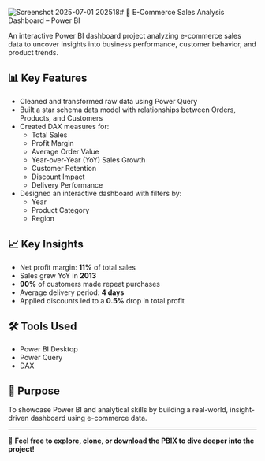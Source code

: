 ![Screenshot 2025-07-01 202518](https://github.com/user-attachments/assets/8b04a027-9797-4523-9052-6341652a4b57)# 🛒 E-Commerce Sales Analysis Dashboard – Power BI

An interactive Power BI dashboard project analyzing e-commerce sales data to uncover insights into business performance, customer behavior, and product trends.

## 📊 Key Features

- Cleaned and transformed raw data using Power Query
- Built a star schema data model with relationships between Orders, Products, and Customers
- Created DAX measures for:
  - Total Sales
  - Profit Margin
  - Average Order Value
  - Year-over-Year (YoY) Sales Growth
  - Customer Retention
  - Discount Impact
  - Delivery Performance
- Designed an interactive dashboard with filters by:
  - Year
  - Product Category
  - Region

## 📈 Key Insights

- Net profit margin: **11%** of total sales  
- Sales grew YoY in **2013**  
- **90%** of customers made repeat purchases  
- Average delivery period: **4 days**  
- Applied discounts led to a **0.5%** drop in total profit

## 🛠 Tools Used

- Power BI Desktop  
- Power Query  
- DAX  




## 🚀 Purpose

To showcase Power BI and analytical skills by building a real-world, insight-driven dashboard using e-commerce data.

---

📌 **Feel free to explore, clone, or download the PBIX to dive deeper into the project!**
